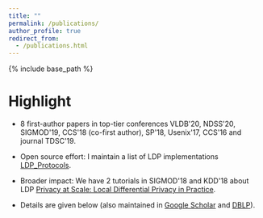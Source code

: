 ```yaml
---
title: ""
permalink: /publications/
author_profile: true
redirect_from: 
  - /publications.html
---
```


{% include base_path %}

Highlight
======
* 8 first-author papers in top-tier conferences VLDB'20, NDSS'20, SIGMOD'19, CCS'18 (co-first author), SP'18, Usenix'17, CCS'16 and journal TDSC'19.

* Open source effort: I maintain a list of LDP implementations [LDP_Protocols](https://github.com/vvv214/LDP_Protocols).

* Broader impact: We have 2 tutorials in SIGMOD'18 and KDD'18 about LDP [Privacy at Scale: Local Differential Privacy in Practice](https://sites.google.com/view/kdd2018-tutorial/home).


<!---
* During undergrad, I published 2.x first-author papers in AsiaCCS'16, PloS ONE'15, and SoCG'14 (alphabetical order).
-->

* Details are given below (also maintained in [Google Scholar](https://scholar.google.com/citations?user=TkgyXGwAAAAJ&hl=en&oi=ao) and [DBLP](https://dblp.uni-trier.de/pers/hd/w/Wang_0001:Tianhao)).

<script src="https://bibbase.org/show?bib=https%3A%2F%2Ftianhao.wang%2Ffiles%2Ftianhao.bib&jsonp=1"></script>
